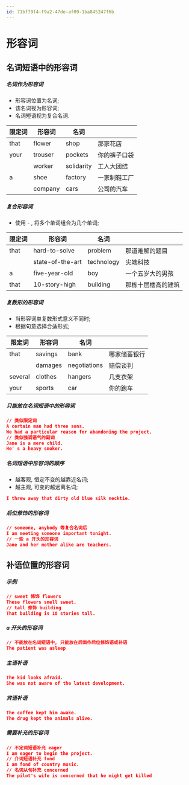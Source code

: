 ```yaml
---
id: 71bf79f4-f9a2-47de-af09-1ba845247f6b
---
```


# 形容词

## 名词短语中的形容词

##### 名词作为形容词

- 形容词位置为名词;
- 该名词视为形容词;
- 名词短语视为复合名词.

| 限定词 | 形容词  | 名词       |              |
| ------ | ------- | ---------- | ------------ |
| that   | flower  | shop       | 那家花店     |
| your   | trouser | pockets    | 你的裤子口袋 |
|        | worker  | solidarity | 工人大团结   |
| a      | shoe    | factory    | 一家制鞋工厂 |
|        | company | cars       | 公司的汽车   |

##### 复合形容词

- 使用 - , 将多个单词组合为几个单词;

| 限定词 | 形容词           | 名词       |                    |
| ------ | ---------------- | ---------- | ------------------ |
| that   | hard-to-solve    | problem    | 那道难解的题目     |
|        | state-of-the-art | technology | 尖端科技           |
| a      | five-year-old    | boy        | 一个五岁大的男孩   |
| that   | 10-story-high    | building   | 那栋十层楼高的建筑 |

##### 复数形的形容词

- 当形容词单复数形式意义不同时;
- 根据句意选择合适形式;

| 限定词  | 形容词  | 名词         |              |
| ------- | ------- | ------------ | ------------ |
| that    | savings | bank         | 哪家储蓄银行 |
|         | damages | negotiations | 赔偿谈判     |
| several | clothes | hangers      | 几支衣架     |
| your    | sports  | car          | 你的跑车     |

##### 只能放在名词短语中的形容词

```json
// 类似限定词
A certain man had three sons.
We had a particular reason for abandoning the project.
// 类似强调语气的副词
Jane is a mere child.
He' s a heavy smoker.
```

##### 名词短语中形容词的顺序

- 越客观, 恒定不变的越靠近名词;
- 越主观, 可变的越远离名词;

```json
I threw away that dirty old blue silk necktie.
```

##### 后位修饰的形容词

```json
// someone, anybody 等复合名词后
I am meeting someone important tonight.
// 一些 a 开头的形容词
Jane and her mother alike are teachers.
```

## 补语位置的形容词

##### 示例

```json
// sweet 修饰 flowers
These flowers smell sweet.
// tall 修饰 building
That building is 18 stories tall.
```

##### a 开头的形容词

```json
// 不能放在名词短语中, 只能放在后面作后位修饰语或补语
The patient was asleep
```

##### 主语补语

```json
The kid looks afraid.
She was not aware of the latest development.
```

##### 宾语补语

```json
The coffee kept him awake.
The drug kept the animals alive.
```

##### 需要补充的形容词

```json
// 不定词短语补充 eager
I am eager to begin the project.
// 介词短语补充 fond
I am fond of country music.
// 名词从句补充 concerned
The pilot's wife is concerned that he might get killed
```

